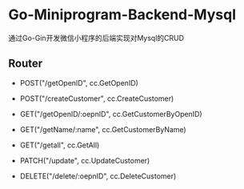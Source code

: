 # Go-Miniprogram-Backend-Mysql

通过Go-Gin开发微信小程序的后端实现对Mysql的CRUD

## Router

- POST("/getOpenID", cc.GetOpenID)

- POST("/createCustomer", cc.CreateCustomer)

- GET("/getOpenID/:oepnID", cc.GetCustomerByOpenID)

- GET("/getName/:name", cc.GetCustomerByName)

- GET("/getall", cc.GetAll)

- PATCH("/update", cc.UpdateCustomer)

- DELETE("/delete/:oepnID", cc.DeleteCustomer)
